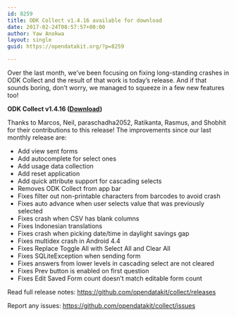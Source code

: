 ```yaml
---
id: 8259
title: ODK Collect v1.4.16 available for download
date: 2017-02-24T08:57:57+00:00
author: Yaw Anokwa
layout: single
guid: https://opendatakit.org/?p=8259

---
```

Over the last month, we&#8217;ve been focusing on fixing long-standing crashes in ODK Collect and the result of that work is today&#8217;s release. And if that sounds boring, don&#8217;t worry, we managed to squeeze in a few new features too!

**ODK Collect v1.4.16 ([Download](https://play.google.com/store/apps/details?id=org.odk.collect.android))**
  
Thanks to Marcos, Neil, paraschadha2052, Ratikanta, Rasmus, and Shobhit for their contributions to this release! The improvements since our last monthly release are:

  * Add view sent forms
  * Add autocomplete for select ones
  * Add usage data collection
  * Add reset application
  * Add quick attribute support for cascading selects
  * Removes ODK Collect from app bar
  * Fixes filter out non-printable characters from barcodes to avoid crash
  * Fixes auto advance when user selects value that was previously selected
  * Fixes crash when CSV has blank columns
  * Fixes Indonesian translations
  * Fixes crash when picking date/time in daylight savings gap
  * Fixes multidex crash in Android 4.4
  * Fixes Replace Toggle All with Select All and Clear All
  * Fixes SQLiteException when sending form
  * Fixes answers from lower levels in cascading select are not cleared
  * Fixes Prev button is enabled on first question
  * Fixes Edit Saved Form count doesn&#8217;t match editable form count

Read full release notes: <https://github.com/opendatakit/collect/releases>
  
Report any issues: <https://github.com/opendatakit/collect/issues>
